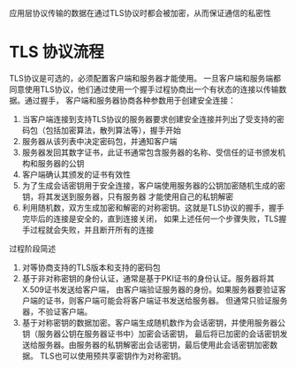 
应用层协议传输的数据在通过TLS协议时都会被加密，从而保证通信的私密性

# TLS 协议流程
TLS协议是可选的，必须配置客户端和服务器才能使用。
一旦客户端和服务端都同意使用TLS协议，他们通过使用一个握手过程协商出一个有状态的连接以传输数据。通过握手，
客户端和服务器协商各种参数用于创建安全连接：
1. 当客户端连接到支持TLS协议的服务器要求创建安全连接并列出了受支持的密码包（包括加密算法，散列算法等），握手开始
2. 服务器从该列表中决定密码包，并通知客户端
3. 服务器发回其数字证书，此证书通常包含服务器的名称、受信任的证书颁发机构和服务器的公钥
4. 客户端确认其颁发的证书有效性
5. 为了生成会话密钥用于安全连接，客户端使用服务器的公钥加密随机生成的密钥，将其发送到服务器，只有服务器
才能使用自己的私钥解密
6. 利用随机数，双方生成加密和解密的对称密钥。这就是TLS协议的握手，握手完毕后的连接是安全的，直到连接关闭，
如果上述任何一个步骤失败，TLS握手过程就会失败，并且断开所有的连接

过程阶段简述
1. 对等协商支持的TLS版本和支持的密码包
2. 基于非对称密钥的身份认证，通常是基于PKI证书的身份认证。服务器将其X.509证书发送给客户端，
由客户端验证服务器的身份。如果服务器要验证客户端的证书，则客户端可能会将客户端证书发送给服务器。
但通常只验证服务器，不验证客户端。
3. 基于对称密钥的数据加密。客户端生成随机数作为会话密钥，并使用服务器公钥（服务器公钥在服务器证书中）加密会话密钥，
最后将已加密的会话密钥发送给服务器。由服务器的私钥解密出会话密钥，最后使用此会话密钥加密数据。
TLS也可以使用预共享密钥作为对称密钥。
